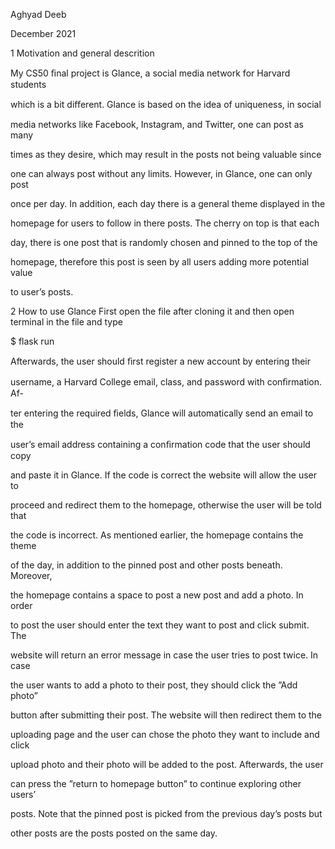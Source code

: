 Aghyad Deeb

December 2021

1 Motivation and general descrition

My CS50 ﬁnal project is Glance, a social media network for Harvard students

which is a bit diﬀerent. Glance is based on the idea of uniqueness, in social

media networks like Facebook, Instagram, and Twitter, one can post as many

times as they desire, which may result in the posts not being valuable since

one can always post without any limits. However, in Glance, one can only post

once per day. In addition, each day there is a general theme displayed in the

homepage for users to follow in there posts. The cherry on top is that each

day, there is one post that is randomly chosen and pinned to the top of the

homepage, therefore this post is seen by all users adding more potential value

to user’s posts.

2 How to use Glance
First open the file after cloning it and then open terminal in the file and type

 $ flask run
 
Afterwards, the user should ﬁrst register a new account by entering their

username, a Harvard College email, class, and password with conﬁrmation. Af-

ter entering the required ﬁelds, Glance will automatically send an email to the

user’s email address containing a conﬁrmation code that the user should copy

and paste it in Glance. If the code is correct the website will allow the user to

proceed and redirect them to the homepage, otherwise the user will be told that

the code is incorrect. As mentioned earlier, the homepage contains the theme

of the day, in addition to the pinned post and other posts beneath. Moreover,

the homepage contains a space to post a new post and add a photo. In order

to post the user should enter the text they want to post and click submit. The

website will return an error message in case the user tries to post twice. In case

the user wants to add a photo to their post, they should click the ”Add photo”

button after submitting their post. The website will then redirect them to the

uploading page and the user can chose the photo they want to include and click

upload photo and their photo will be added to the post. Afterwards, the user

can press the ”return to homepage button” to continue exploring other users’

posts. Note that the pinned post is picked from the previous day’s posts but

other posts are the posts posted on the same day.

